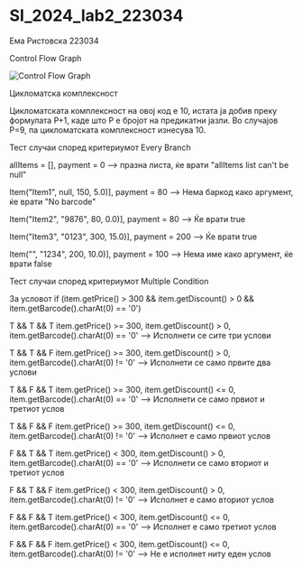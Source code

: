 # SI_2024_lab2_223034
Ема Ристовска 223034

Control Flow Graph

![Control Flow Graph](https://github.com/EmaRistovska/SI_2024_lab2_223034/assets/139145050/72db3a58-d627-4a20-80d0-1f704722b079)

Цикломатска комплексност

Цикломатската комплексност на овој код е 10, истата ја добив преку формулата P+1, каде што P е бројот на предикатни јазли. Во случајoв P=9, па цикломатската комплексност изнесува 10.

Тест случаи според критериумот Every Branch

allItems = [], payment = 0  --> празна листа, ќе врати "allItems list can't be null"

Item("Item1", null, 150, 5.0)], payment = 80  --> Нема баркод како аргумент, ќе врати "No barcode"

Item("Item2", "9876", 80, 0.0)], payment = 80  --> Ќе врати true

Item("Item3", "0123", 300, 15.0)], payment = 200  --> Ќе врати true

Item("", "1234", 200, 10.0)], payment = 100  --> Нема име како аргумент, ќе врати false

Тест случаи според критериумот Multiple Condition

За условот if (item.getPrice() > 300 && item.getDiscount() > 0 && item.getBarcode().charAt(0) == '0')

T && T && T
item.getPrice() >= 300, item.getDiscount() > 0, item.getBarcode().charAt(0) == '0'  --> Исполнети се сите три услови 

T && T && F
item.getPrice() >= 300, item.getDiscount() > 0, item.getBarcode().charAt(0) != '0'  --> Исполнети се само првите два услови

T && F && T
item.getPrice() >= 300, item.getDiscount() <= 0, item.getBarcode().charAt(0) == '0'  --> Исполнети се само првиот и третиот услов

T && F && F
item.getPrice() >= 300, item.getDiscount() <= 0, item.getBarcode().charAt(0) != '0'  --> Исполнет е само првиот услов

F && T && T
item.getPrice() < 300, item.getDiscount() > 0, item.getBarcode().charAt(0) == '0'  --> Исполнети се само вториот и третиот услов

F && T && F
item.getPrice() < 300, item.getDiscount() > 0, item.getBarcode().charAt(0) != '0'  --> Исполнет е само вториот услов

F && F && T
item.getPrice() < 300, item.getDiscount() <= 0, item.getBarcode().charAt(0) == '0' --> Исполнет е само третиот услов

F && F && F
item.getPrice() < 300, item.getDiscount() <= 0, item.getBarcode().charAt(0) != '0' --> Не е исполнет ниту еден услов




